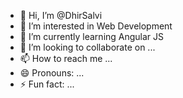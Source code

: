 - 👋 Hi, I’m @DhirSalvi
- 👀 I’m interested in Web Development
- 🌱 I’m currently learning Angular JS
- 💞️ I’m looking to collaborate on ...
- 📫 How to reach me ...
- 😄 Pronouns: ...
- ⚡ Fun fact: ...

<!---
DhirSalvi/DhirSalvi is a ✨ special ✨ repository because its `README.md` (this file) appears on your GitHub profile.
You can click the Preview link to take a look at your changes.
--->
